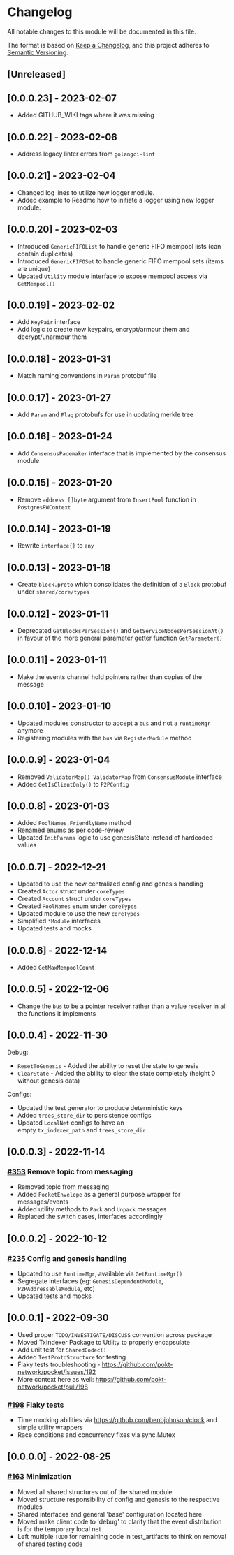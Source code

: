 # Changelog

All notable changes to this module will be documented in this file.

The format is based on [Keep a Changelog](https://keepachangelog.com/en/1.0.0/),
and this project adheres to [Semantic Versioning](https://semver.org/spec/v2.0.0.html).

## [Unreleased]

## [0.0.0.23] - 2023-02-07

- Added GITHUB_WIKI tags where it was missing

## [0.0.0.22] - 2023-02-06

- Address legacy linter errors from `golangci-lint`

## [0.0.0.21] - 2023-02-04

- Changed log lines to utilize new logger module.
- Added example to Readme how to initiate a logger using new logger module.

## [0.0.0.20] - 2023-02-03

- Introduced `GenericFIFOList` to handle generic FIFO mempool lists (can contain duplicates)
- Introduced `GenericFIFOSet` to handle generic FIFO mempool sets (items are unique)
- Updated `Utility` module interface to expose mempool access via `GetMempool()`

## [0.0.0.19] - 2023-02-02

- Add `KeyPair` interface
- Add logic to create new keypairs, encrypt/armour them and decrypt/unarmour them

## [0.0.0.18] - 2023-01-31

- Match naming conventions in `Param` protobuf file

## [0.0.0.17] - 2023-01-27

- Add `Param` and `Flag` protobufs for use in updating merkle tree

## [0.0.0.16] - 2023-01-24

- Add `ConsensusPacemaker` interface that is implemented by the consensus module

## [0.0.0.15] - 2023-01-20

- Remove `address []byte` argument from `InsertPool` function in `PostgresRWContext`

## [0.0.0.14] - 2023-01-19

- Rewrite `interface{}` to `any`

## [0.0.0.13] - 2023-01-18

- Create `block.proto` which consolidates the definition of a `Block` protobuf under `shared/core/types`

## [0.0.0.12] - 2023-01-11

- Deprecated `GetBlocksPerSession()` and `GetServiceNodesPerSessionAt()` in favour of the more general parameter getter function `GetParameter()`

## [0.0.0.11] - 2023-01-11

- Make the events channel hold pointers rather than copies of the message

## [0.0.0.10] - 2023-01-10

- Updated modules constructor to accept a `bus` and not a `runtimeMgr` anymore
- Registering modules with the `bus` via `RegisterModule` method

## [0.0.0.9] - 2023-01-04

- Removed `ValidatorMap() ValidatorMap` from `ConsensusModule` interface
- Added `GetIsClientOnly()` to `P2PConfig`

## [0.0.0.8] - 2023-01-03

- Added `PoolNames.FriendlyName` method
- Renamed enums as per code-review
- Updated `InitParams` logic to use genesisState instead of hardcoded values

## [0.0.0.7] - 2022-12-21

- Updated to use the new centralized config and genesis handling
- Created `Actor` struct under `coreTypes`
- Created `Account` struct under `coreTypes`
- Created `PoolNames` enum under `coreTypes`
- Updated module to use the new `coreTypes`
- Simplified `*Module` interfaces
- Updated tests and mocks

## [0.0.0.6] - 2022-12-14

- Added `GetMaxMempoolCount`

## [0.0.0.5] - 2022-12-06

- Change the `bus` to be a pointer receiver rather than a value receiver in all the functions it implements

## [0.0.0.4] - 2022-11-30

Debug:

- `ResetToGenesis` - Added the ability to reset the state to genesis
- `ClearState` - Added the ability to clear the state completely (height 0 without genesis data)

Configs:

- Updated the test generator to produce deterministic keys
- Added `trees_store_dir` to persistence configs
- Updated `LocalNet` configs to have an empty `tx_indexer_path` and `trees_store_dir`

## [0.0.0.3] - 2022-11-14

### [#353](https://github.com/pokt-network/pocket/pull/353) Remove topic from messaging

- Removed topic from messaging
- Added `PocketEnvelope` as a general purpose wrapper for messages/events
- Added utility methods to `Pack` and `Unpack` messages
- Replaced the switch cases, interfaces accordingly

## [0.0.0.2] - 2022-10-12

### [#235](https://github.com/pokt-network/pocket/pull/235) Config and genesis handling

- Updated to use `RuntimeMgr`, available via `GetRuntimeMgr()`
- Segregate interfaces (eg: `GenesisDependentModule`, `P2PAddressableModule`, etc)
- Updated tests and mocks

## [0.0.0.1] - 2022-09-30

- Used proper `TODO/INVESTIGATE/DISCUSS` convention across package
- Moved TxIndexer Package to Utility to properly encapsulate
- Add unit test for `SharedCodec()`
- Added `TestProtoStructure` for testing
- Flaky tests troubleshooting - https://github.com/pokt-network/pocket/issues/192
- More context here as well: https://github.com/pokt-network/pocket/pull/198

### [#198](https://github.com/pokt-network/pocket/pull/198) Flaky tests

- Time mocking abilities via https://github.com/benbjohnson/clock and simple utility wrappers
- Race conditions and concurrency fixes via sync.Mutex

## [0.0.0.0] - 2022-08-25

### [#163](https://github.com/pokt-network/pocket/issues/163) Minimization

- Moved all shared structures out of the shared module
- Moved structure responsibility of config and genesis to the respective modules
- Shared interfaces and general 'base' configuration located here
- Moved make client code to 'debug' to clarify that the event distribution is for the temporary local net
- Left multiple `TODO` for remaining code in test_artifacts to think on removal of shared testing code

<!-- GITHUB_WIKI: changelog/shared -->
